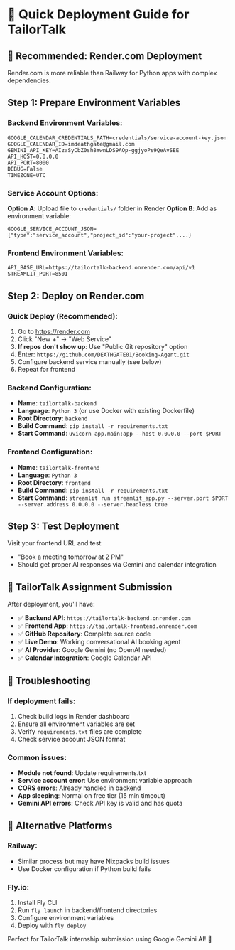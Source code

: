 # 🚀 Quick Deployment Guide for TailorTalk

## 🌟 Recommended: Render.com Deployment

Render.com is more reliable than Railway for Python apps with complex dependencies.

## Step 1: Prepare Environment Variables

### Backend Environment Variables:
```
GOOGLE_CALENDAR_CREDENTIALS_PATH=credentials/service-account-key.json
GOOGLE_CALENDAR_ID=imdeathgate@gmail.com
GEMINI_API_KEY=AIzaSyCbZ0sh8YwnLDS9AOp-ggjyoPs9QeAvSEE
API_HOST=0.0.0.0
API_PORT=8000
DEBUG=False
TIMEZONE=UTC
```

### Service Account Options:
**Option A**: Upload file to `credentials/` folder in Render
**Option B**: Add as environment variable:
```
GOOGLE_SERVICE_ACCOUNT_JSON={"type":"service_account","project_id":"your-project",...}
```

### Frontend Environment Variables:
```
API_BASE_URL=https://tailortalk-backend.onrender.com/api/v1
STREAMLIT_PORT=8501
```

## Step 2: Deploy on Render.com

### Quick Deploy (Recommended):
1. Go to https://render.com
2. Click "New +" → "Web Service"  
3. **If repos don't show up**: Use "Public Git repository" option
4. Enter: `https://github.com/DEATHGATE01/Booking-Agent.git`
5. Configure backend service manually (see below)
6. Repeat for frontend

### Backend Configuration:
- **Name**: `tailortalk-backend`
- **Language**: `Python 3` (or use Docker with existing Dockerfile)
- **Root Directory**: `backend`
- **Build Command**: `pip install -r requirements.txt`
- **Start Command**: `uvicorn app.main:app --host 0.0.0.0 --port $PORT`

### Frontend Configuration:
- **Name**: `tailortalk-frontend`
- **Language**: `Python 3`
- **Root Directory**: `frontend`
- **Build Command**: `pip install -r requirements.txt`
- **Start Command**: `streamlit run streamlit_app.py --server.port $PORT --server.address 0.0.0.0 --server.headless true`

## Step 3: Test Deployment

Visit your frontend URL and test:
- "Book a meeting tomorrow at 2 PM"
- Should get proper AI responses via Gemini and calendar integration

## 🎯 TailorTalk Assignment Submission

After deployment, you'll have:
- ✅ **Backend API**: `https://tailortalk-backend.onrender.com`
- ✅ **Frontend App**: `https://tailortalk-frontend.onrender.com`  
- ✅ **GitHub Repository**: Complete source code
- ✅ **Live Demo**: Working conversational AI booking agent
- ✅ **AI Provider**: Google Gemini (no OpenAI needed)
- ✅ **Calendar Integration**: Google Calendar API

## 🚨 Troubleshooting

### If deployment fails:
1. Check build logs in Render dashboard
2. Ensure all environment variables are set
3. Verify `requirements.txt` files are complete
4. Check service account JSON format

### Common issues:
- **Module not found**: Update requirements.txt
- **Service account error**: Use environment variable approach
- **CORS errors**: Already handled in backend
- **App sleeping**: Normal on free tier (15 min timeout)
- **Gemini API errors**: Check API key is valid and has quota

## 📝 Alternative Platforms

### Railway:
- Similar process but may have Nixpacks build issues
- Use Docker configuration if Python build fails

### Fly.io:
1. Install Fly CLI
2. Run `fly launch` in backend/frontend directories
3. Configure environment variables
4. Deploy with `fly deploy`

Perfect for TailorTalk internship submission using Google Gemini AI! 🎉
